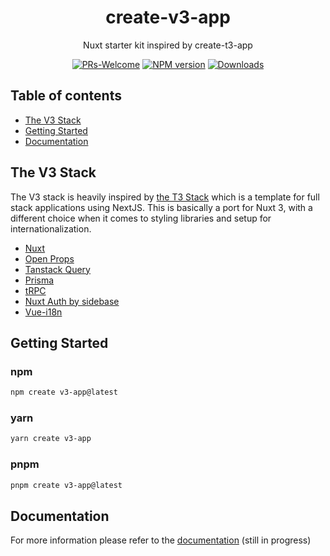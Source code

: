 <h1 align="center">
  create-v3-app
</h1>

<p align="center">
  Nuxt starter kit inspired by create-t3-app
</p>

<div align="center">

[![PRs-Welcome][contribute-image]][contribute-url] [![NPM version][npm-image]][npm-url]
[![Downloads][downloads-image]][npm-url]

</div>

## Table of contents

- <a href="#about">The V3 Stack</a>
- <a href="#getting-started">Getting Started</a>
- <a href="#docs">Documentation</a>

<h2 id="about">The V3 Stack</h2>

The V3 stack is heavily inspired by [the T3 Stack](https://create.t3.gg/) which is a template for full stack applications using NextJS. This is basically a port for Nuxt 3, with a different choice when it comes to styling libraries and setup for internationalization.

- [Nuxt](https://nuxt.com/docs)
- [Open Props](https://open-props.style)
- [Tanstack Query](https://tanstack.com/query/latest)
- [Prisma](https://prisma.io)
- [tRPC](https://trpc.io)
- [Nuxt Auth by sidebase](https://sidebase.io/nuxt-auth/getting-started)
- [Vue-i18n](https://vue-i18n.intlify.dev)

<h2 id="getting-started">Getting Started</h2>

### npm

```bash
npm create v3-app@latest
```

### yarn

```bash
yarn create v3-app
```

### pnpm

```bash
pnpm create v3-app@latest
```

<h2 id="docs">Documentation</h2>

For more information please refer to the [documentation](https://create-v3-app.vercel.app) (still in progress)

[downloads-image]: https://img.shields.io/npm/dm/create-v3-app?color=26c95d
[npm-url]: https://www.npmjs.com/package/create-v3-app
[npm-image]: https://img.shields.io/npm/v/create-v3-app?color=0b7285&logoColor=0b7285
[contribute-url]: https://github.com/loicpennequin/create-v3-app
[contribute-image]: https://img.shields.io/badge/PRs-welcome-green.svg 
